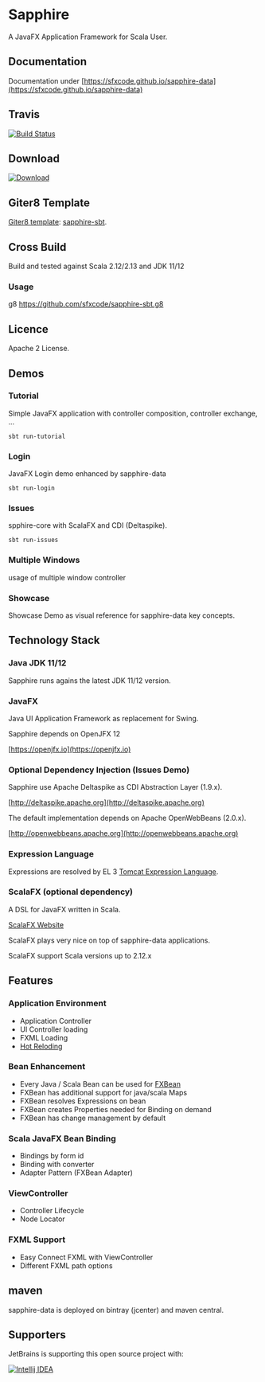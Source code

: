 # Sapphire

A JavaFX Application Framework for Scala User.

## Documentation

Documentation under [https://sfxcode.github.io/sapphire-data](https://sfxcode.github.io/sapphire-data)

## Travis

[![Build Status](https://travis-ci.org/sfxcode/sapphire-data.svg?branch=master)](https://travis-ci.org/sfxcode/sapphire-data)

## Download

[ ![Download](https://api.bintray.com/packages/sfxcode/maven/sapphire-data/images/download.svg) ](https://bintray.com/sfxcode/maven/sapphire-data/_latestVersion)

## Giter8 Template

[Giter8 template](http://www.foundweekends.org/giter8/): [sapphire-sbt](https://github.com/sfxcode/sapphire-sbt.g8).

## Cross Build

Build and tested against Scala 2.12/2.13 and JDK 11/12

### Usage

g8 https://github.com/sfxcode/sapphire-sbt.g8

## Licence

Apache 2 License.


## Demos

### Tutorial

Simple JavaFX application with controller composition, controller exchange, ...

```
sbt run-tutorial
```

### Login

JavaFX Login demo enhanced by sapphire-data

```
sbt run-login
```

### Issues

spphire-core with ScalaFX and CDI (Deltaspike).

```
sbt run-issues
```

### Multiple Windows

usage of multiple window controller

### Showcase

Showcase Demo as visual reference for sapphire-data key concepts.


## Technology Stack

### Java  JDK 11/12

Sapphire runs agains the latest JDK 11/12 version.

### JavaFX

Java UI Application Framework as replacement for Swing.

Sapphire depends on OpenJFX 12

[https://openjfx.io](https://openjfx.io)

### Optional Dependency Injection (Issues Demo)

Sapphire use Apache Deltaspike as CDI Abstraction Layer (1.9.x).

[http://deltaspike.apache.org](http://deltaspike.apache.org)

The default implementation depends on Apache OpenWebBeans (2.0.x).

[http://openwebbeans.apache.org](http://openwebbeans.apache.org)

### Expression Language

Expressions are resolved by EL 3 [Tomcat Expression Language](https://tomcat.apache.org/tomcat-8.0-doc/elapi/index.html).

### ScalaFX (optional dependency)

A DSL for JavaFX written in Scala.

[ScalaFX Website](http://www.scalafx.org/)

ScalaFX plays very nice on top of sapphire-data applications.

ScalaFX support Scala versions up to 2.12.x

## Features

### Application Environment

- Application Controller
- UI Controller loading
- FXML Loading
- [Hot Reloding](https://sfxcode.github.io/sapphire-data/development.html)

### Bean Enhancement

- Every Java / Scala Bean can be used for [FXBean](https://sfxcode.github.io/sapphire-data/detail/fxbean.html)
- FXBean has additional support for java/scala Maps
- FXBean resolves Expressions on bean
- FXBean creates Properties needed for Binding on demand
- FXBean has change management by default

### Scala JavaFX Bean Binding

- Bindings by form id
- Binding with converter
- Adapter Pattern (FXBean Adapter)

### ViewController

- Controller Lifecycle
- Node Locator

### FXML Support

- Easy Connect FXML with ViewController
- Different FXML path options

## maven

sapphire-data is deployed on bintray (jcenter) and maven central.

## Supporters

JetBrains is supporting this open source project with:

[![Intellij IDEA](http://www.jetbrains.com/img/logos/logo_intellij_idea.png)](http://www.jetbrains.com/idea/)

